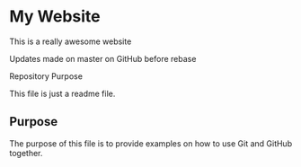 # My Website

This is a really awesome website

Updates made on master on GitHub before rebase

Repository Purpose

This file is just a readme file.

## Purpose

The purpose of this file is to provide examples
on how to use Git and GitHub together.